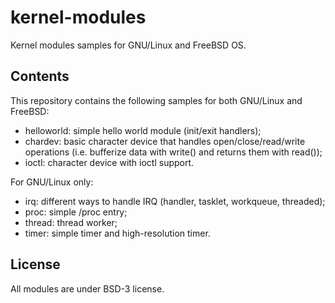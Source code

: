 # kernel-modules
Kernel modules samples for GNU/Linux and FreeBSD OS.

## Contents

This repository contains the following samples for both GNU/Linux and FreeBSD:

* helloworld: simple hello world module (init/exit handlers);
* chardev: basic character device that handles open/close/read/write operations
  (i.e. bufferize data with write() and returns them with read());
* ioctl: character device with ioctl support.

For GNU/Linux only:
* irq: different ways to handle IRQ (handler, tasklet, workqueue, threaded);
* proc: simple /proc entry;
* thread: thread worker;
* timer: simple timer and high-resolution timer.

## License

All modules are under BSD-3 license.


